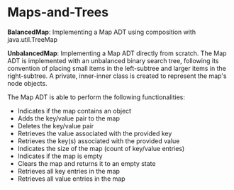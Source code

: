 # Maps-and-Trees

**BalancedMap**: Implementing a Map ADT using composition with java.util.TreeMap

**UnbalancedMap**: Implementing a Map ADT directly from scratch. The Map ADT is implemented with an unbalanced binary search tree, following its convention of placing small items in the left-subtree and larger items in the right-subtree. A private, inner-inner class is created to represent the map's node objects.

The Map ADT is able to perform the following functionalities:
- Indicates if the map contains an object
- Adds the key/value pair to the map
- Deletes the key/value pair
- Retrieves the value associated with the provided key
- Retrieves the key(s) associated with the provided value
- Indicates the size of the map (count of key/value entries)
- Indicates if the map is empty
- Clears the map and returns it to an empty state
- Retrieves all key entries in the map
- Retrieves all value entries in the map
